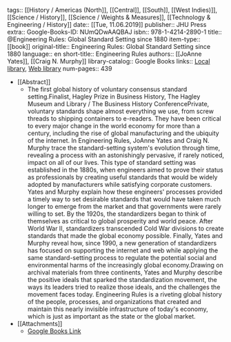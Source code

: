 tags:: [[History / Americas (North]], [[Central]], [[South]], [[West Indies)]], [[Science / History]], [[Science / Weights & Measures]], [[Technology & Engineering / History]]
date:: [[Tue, 11.06.2019]]
publisher:: JHU Press
extra:: Google-Books-ID: NUmQDwAAQBAJ
isbn:: 978-1-4214-2890-1
title:: @Engineering Rules: Global Standard Setting since 1880
item-type:: [[book]]
original-title:: Engineering Rules: Global Standard Setting since 1880
language:: en
short-title:: Engineering Rules
authors:: [[JoAnne Yates]], [[Craig N. Murphy]]
library-catalog:: Google Books
links:: [Local library](zotero://select/library/items/AUDSB59K), [Web library](https://www.zotero.org/users/6520516/items/AUDSB59K)
num-pages:: 439

- [[Abstract]]
	- The first global history of voluntary consensus standard setting.Finalist, Hagley Prize in Business History, The Hagley Museum and Library / The Business History ConferencePrivate, voluntary standards shape almost everything we use, from screw threads to shipping containers to e-readers. They have been critical to every major change in the world economy for more than a century, including the rise of global manufacturing and the ubiquity of the internet. In Engineering Rules, JoAnne Yates and Craig N. Murphy trace the standard-setting system's evolution through time, revealing a process with an astonishingly pervasive, if rarely noticed, impact on all of our lives. This type of standard setting was established in the 1880s, when engineers aimed to prove their status as professionals by creating useful standards that would be widely adopted by manufacturers while satisfying corporate customers. Yates and Murphy explain how these engineers' processes provided a timely way to set desirable standards that would have taken much longer to emerge from the market and that governments were rarely willing to set. By the 1920s, the standardizers began to think of themselves as critical to global prosperity and world peace. After World War II, standardizers transcended Cold War divisions to create standards that made the global economy possible. Finally, Yates and Murphy reveal how, since 1990, a new generation of standardizers has focused on supporting the internet and web while applying the same standard-setting process to regulate the potential social and environmental harms of the increasingly global economy.Drawing on archival materials from three continents, Yates and Murphy describe the positive ideals that sparked the standardization movement, the ways its leaders tried to realize those ideals, and the challenges the movement faces today. Engineering Rules is a riveting global history of the people, processes, and organizations that created and maintain this nearly invisible infrastructure of today's economy, which is just as important as the state or the global market.
- [[Attachments]]
	- [Google Books Link](https://books.google.be/books?id=NUmQDwAAQBAJ)